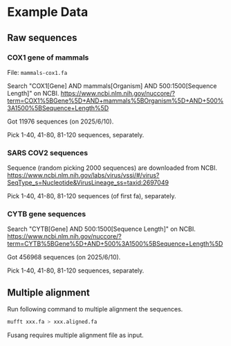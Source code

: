 # Example Data

## Raw sequences

### COX1 gene of mammals

File: `mammals-cox1.fa`

Search "COX1[Gene] AND mammals[Organism] AND 500:1500[Sequence Length]" on NCBI. <https://www.ncbi.nlm.nih.gov/nuccore/?term=COX1%5BGene%5D+AND+mammals%5BOrganism%5D+AND+500%3A1500%5BSequence+Length%5D>

Got 11976 sequences (on 2025/6/10).

Pick 1-40, 41-80, 81-120 sequences, separately.

### SARS COV2 sequences

Sequence (random picking 2000 sequences) are downloaded from NCBI. <https://www.ncbi.nlm.nih.gov/labs/virus/vssi/#/virus?SeqType_s=Nucleotide&VirusLineage_ss=taxid:2697049>

Pick 1-40, 41-80, 81-120 sequences (of first fa), separately.

### CYTB gene sequences

Search "CYTB[Gene] AND 500:1500[Sequence Length]" on NCBI. <https://www.ncbi.nlm.nih.gov/nuccore/?term=CYTB%5BGene%5D+AND+500%3A1500%5BSequence+Length%5D>

Got 456968 sequences (on 2025/6/10).

Pick 1-40, 41-80, 81-120 sequences, separately.

## Multiple alignment

Run following command to multiple alignment the sequences.

```sh
mufft xxx.fa > xxx.aligned.fa
```

Fusang requires multiple alignment file as input.
